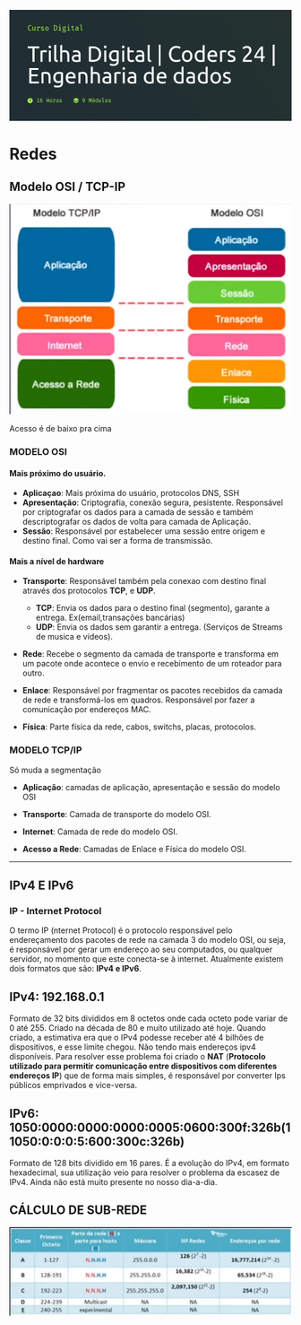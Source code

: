 ![](img/capaAda.png)
# Redes


## Modelo OSI / TCP-IP

![](img/OSI.png)

Acesso é de baixo pra cima
### MODELO OSI 
#### Mais próximo do usuário.
* **Aplicaçao**: Mais próxima do usuário, protocolos DNS, SSH
* **Apresentação**: Criptografia, conexão segura, pesistente. Responsável por criptografar os dados para a camada de sessão e também descriptografar os dados de volta para camada de Aplicação.
* **Sessão**: Responsável por estabelecer uma sessão entre origem e destino final. Como vai ser a forma de transmissão.

#### Mais a nível de hardware
* **Transporte**: Responsável também pela conexao com destino final através dos protocolos **TCP**, e **UDP**.
    
    * **TCP**:  Envia os dados para o destino final (segmento), garante a entrega. Ex(email,transações bancárias)
    * **UDP**: Envia os dados sem garantir a entrega. (Serviços de Streams de musica e vídeos).

* **Rede**: Recebe o segmento da camada de transporte e transforma em um pacote onde acontece o envio e recebimento de um roteador para outro.

* **Enlace**: Responsável por fragmentar os pacotes recebidos da camada de rede e transformá-los em quadros. Responsável por fazer a comunicação por endereços MAC.

* **Física**: Parte física da rede, cabos, switchs, placas, protocolos.

### MODELO TCP/IP
 Só muda a segmentação
* **Aplicação**: camadas de aplicação, apresentação e sessão do modelo OSI

* **Transporte**: Camada de transporte do modelo OSI.

* **Internet**: Camada de rede do modelo OSI.

* **Acesso a Rede**: Camadas de Enlace e Física do modelo OSI.

--------------------------------------------------------------
## IPv4 E IPv6

### IP - Internet Protocol
O termo IP (nternet Protocol) é o protocolo responsável pelo endereçamento dos pacotes de rede na camada 3 do modelo OSI, ou seja, é responsável por gerar um endereço ao seu computados, ou qualquer servidor, no momento que este conecta-se à internet. Atualmente existem dois formatos que são: **IPv4 e IPv6**.

**IPv4**: 192.168.0.1
--------------------------------------------------------------
Formato de 32 bits divididos em 8 octetos onde cada octeto pode variar de 0 até 255.
Criado na década de 80 e muito utilizado até hoje. Quando criado, a estimativa era que o IPv4 podesse receber até 4 bilhões de dispositivos, e esse limite chegou. Não tendo mais endereços ipv4 disponíveis. Para resolver esse problema foi criado o **NAT** (**Protocolo utilizado para permitir comunicação entre dispositivos com diferentes endereços IP**) que de forma mais simples, é responsável por converter Ips públicos emprivados e vice-versa.

**IPv6**: 1050:0000:0000:0000:0005:0600:300f:326b(11050:0:0:0:5:600:300c:326b)
-------------------------------------------------------------- 
Formato de 128 bits dividido em 16 pares. É a evolução do IPv4, em formato hexadecimal, sua utilização veio para resolver o problema da escasez de IPv4. Ainda não está muito presente no nosso dia-a-dia.

## CÁLCULO DE SUB-REDE
![Tabela de classes Ips](img/classeIp.png)